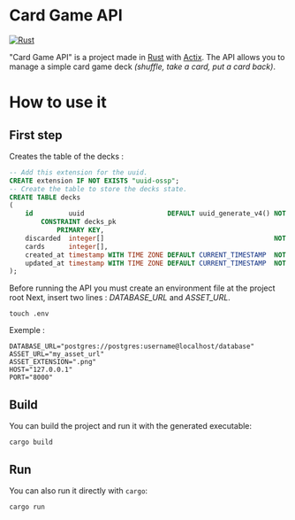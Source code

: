 # Card Game API

[![Rust](https://github.com/Leynaic/card-game-api-rs/actions/workflows/rust.yml/badge.svg)](https://github.com/Leynaic/card-game-api-rs/actions/workflows/rust.yml)

"Card Game API" is a project made in [Rust](https://www.rust-lang.org/) with [Actix](https://actix.rs/).
The API allows you to manage a simple card game deck _(shuffle, take a card, put a card back)_.

# How to use it
## First step

Creates the table of the decks :

```sql
-- Add this extension for the uuid.
CREATE extension IF NOT EXISTS "uuid-ossp";
-- Create the table to store the decks state.
CREATE TABLE decks
(
    id         uuid                     DEFAULT uuid_generate_v4() NOT NULL
        CONSTRAINT decks_pk
            PRIMARY KEY,
    discarded  integer[]                                           NOT NULL,
    cards      integer[],
    created_at timestamp WITH TIME ZONE DEFAULT CURRENT_TIMESTAMP  NOT NULL,
    updated_at timestamp WITH TIME ZONE DEFAULT CURRENT_TIMESTAMP  NOT NULL
);
```

Before running the API you must create an environment file at the project root
Next, insert two lines : _DATABASE_URL_ and _ASSET_URL_.

```shell
touch .env
```

Exemple :

```dotenv
DATABASE_URL="postgres://postgres:username@localhost/database"
ASSET_URL="my_asset_url"
ASSET_EXTENSION=".png"
HOST="127.0.0.1"
PORT="8000"
```


## Build
You can build the project and run it with the generated executable:

```shell
cargo build
```

## Run
You can also run it directly with `cargo`:

```shell
cargo run
```

